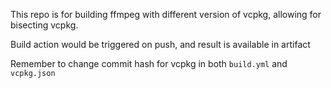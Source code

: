 This repo is for building ffmpeg with different version of vcpkg, 
allowing for bisecting vcpkg.

Build action would be triggered on push, and result is available in artifact

Remember to change commit hash for vcpkg in both `build.yml` and `vcpkg.json`